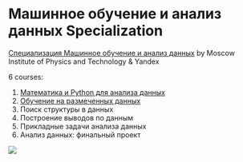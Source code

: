 # Машинное обучение и анализ данных Specialization #


[Специализация Машинное обучение и анализ данных](https://www.coursera.org/specializations/machine-learning-data-analysis) by Moscow Institute of Physics and Technology & Yandex

6 courses:

1. [Математика и Python для анализа данных](https://github.com/avtomato/Machine-learning-and-data-analysis/tree/master/Course-1-mathematics-and-python)
2. [Обучение на размеченных данных](https://github.com/avtomato/Machine-learning-and-data-analysis/tree/master/Course-2-supervised-learning)
3. Поиск структуры в данных
4. Построение выводов по данным
5. Прикладные задачи анализа данных
6. Анализ данных: финальный проект


 <p>
     <a href="https://www.coursera.org/specializations/machine-learning-data-analysis">
         <img src="https://d3njjcbhbojbot.cloudfront.net/api/utilities/v1/imageproxy/https://d15cw65ipctsrr.cloudfront.net/db/abe010b0bd11e5bda4c35792983a0c/2-05.jpg?auto=format%2Ccompress&dpr=1">
     </a>
  </p>